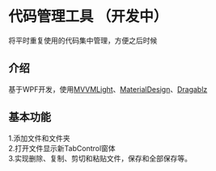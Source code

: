 # 代码管理工具  （开发中）
将平时重复使用的代码集中管理，方便之后时候

## 介绍
基于WPF开发，使用[MVVMLight](http://www.mvvmlight.net/)、[MaterialDesign](https://github.com/MaterialDesignInXAML/MaterialDesignInXamlToolkit)、[Dragablz](https://github.com/ButchersBoy/Dragablz)

## 基本功能
1.添加文件和文件夹<br>
2.打开文件显示新TabControl窗体<br>
3.实现删除、复制、剪切和粘贴文件，保存和全部保存等。<br>
